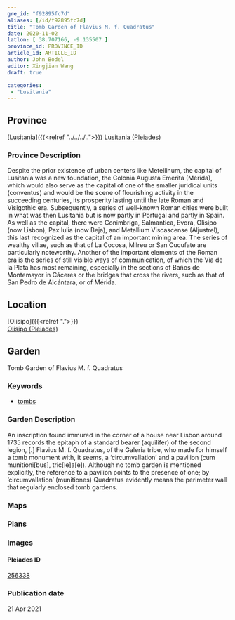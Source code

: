 ```yaml
---
gre_id: "f92895fc7d"
aliases: [/id/f92895fc7d]
title: "Tomb Garden of Flavius M. f. Quadratus"
date: 2020-11-02
latlon: [ 38.707166, -9.135507 ]
province_id: PROVINCE_ID
article_id: ARTICLE_ID
author: John Bodel
editor: Xingjian Wang
draft: true

categories:
 - "Lusitania"
---
```


## Province

[Lusitania]({{<relref "../../../..">}})
[Lusitania (Pleiades)](https://pleiades.stoa.org/places/1101)

### Province Description

Despite the prior existence of urban centers like Metellinum, the capital of Lusitania was a new foundation, the Colonia Augusta Emerita (Mérida), which would also serve as the capital of one of the smaller juridical units (conventus) and would be the scene of flourishing activity in the succeeding centuries, its prosperity lasting until the late Roman and Visigothic era.  Subsequently, a series of well-known Roman cities were built in what was then Lusitania but is now partly in Portugal and partly in Spain. As well as the capital, there were Conimbriga, Salmantica, Evora, Olisipo (now Lisbon), Pax Iulia (now Beja), and Metallium Viscascense (Aljustrel), this last recognized as the capital of an important mining area. The series of wealthy villae, such as that of La Cocosa, Milreu or San Cucufate are particularly noteworthy.  Another of the important elements of the Roman era is the series of still visible ways of communication, of which the Vía de la Plata has most remaining, especially in the sections of Baños de Montemayor in Cáceres or the bridges that cross the rivers, such as that of San Pedro de Alcántara, or of Mérida.

## Location

[Olisipo]({{<relref ".">}}) \
[Olisipo (Pleiades)](https://pleiades.stoa.org/places/256338)

<!--### Location Description-->


<!-- LEAVE THIS BLANK FOR NOW -->

<!--## Sublocation-->

<!--
[AREA WITHIN LOCATION, LIKE “PALATINE HILL”](GEOREFERENCE LINK)
A sublocation is any area larger than an individual garden, but located within a location. I would always try to include a link to a controlled vocabulary here if possible. This ID may well be different from the Garden ID, e.g., Pompeii versus a Garden in one of the houses which has its own Pleiades ID.
-->

<!--### Sublocation Description-->

<!-- DESCRIPTION -->

## Garden
Tomb Garden of Flavius M. f. Quadratus

### Keywords
- [tombs](http://vocab.getty.edu/page/aat/300005926)

### Garden Description
An inscription found immured in the corner of a house near Lisbon around 1735 records the epitaph of a standard bearer (aquilifer) of the second legion, [.] Flavius M. f. Quadratus, of the Galeria tribe, who made for himself a tomb monument with, it seems, a ‘circumvallation’ and a pavilion (cum munitioni[bus], tric[le]a[e]). Although no tomb garden is mentioned explicitly, the reference to a pavilion points to the presence of one; by ‘circumvallation’ (munitiones) Quadratus evidently means the perimeter wall that regularly enclosed tomb gardens.  

### Maps

<!--
{{< figure src="IMG_URL" alt="ALT_TEXT" title="CAPTION" >}}
-->

### Plans

<!--
{{< figure src="IMG_URL" alt="ALT_TEXT" title="CAPTION" >}}
-->

### Images

<!--
{{< figure src="IMG_URL" alt="ALT_TEXT" title="CAPTION" >}}
-->

<!--### Dates-->


<!--### Bibliography
- M. Heleno, ‘A ‘villa’ lusitano-romano de Torre de Palma (Monforte),’ O Arqueólogo Portugés ser 2, 6 (1962) p. 313-38. [(worldcat)](http://www.worldcat.org/oclc/517199729)
- J. G. Gorges, Les villes hispano-romaines. Inventaire et problematique archaeologiques. Centre Pierre Paris, París, 1979, pp. 189-190. [(worldcat)](http://www.worldcat.org/oclc/803415143)
- S. J. Maloney and J. R. Hale, ‘The villa of Torre de Palma (Alto Alentejo)’ Journal of Roman Archaeology, vol. 9, 1996, p. 275-94. [(worldcat)](http://www.worldcat.org/oclc/51847498)-->

<!--#### Periodo ID-->

<!-- [PERIODO_ID](https://pleiades.stoa.org/places/PLEIADES_ID) -->

#### Pleiades ID

[256338](https://pleiades.stoa.org/places/256338)

<!--#### TGN ID
[7031751](http://vocab.getty.edu/page/tgn/7031751) -->

<!--### Contributor-->


### Publication date

21 Apr 2021

<!--### Related articles-->

<!-- Links to other related articles. Leave blank for now -->